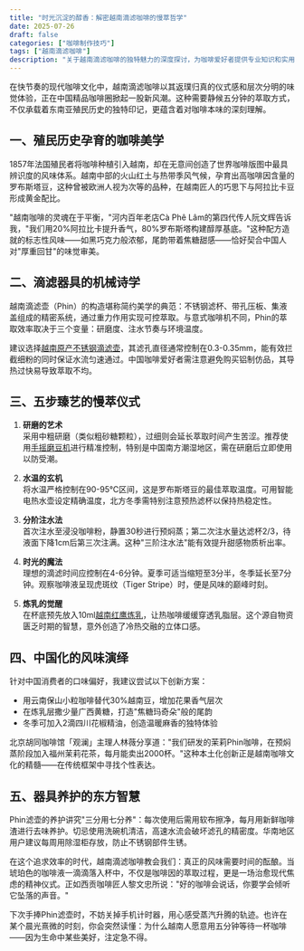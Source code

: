 ```yaml
---
title: "时光沉淀的醇香：解密越南滴滤咖啡的慢萃哲学"
date: 2025-07-26
draft: false
categories: ["咖啡制作技巧"]
tags: ["越南滴滤咖啡"]
description: "关于越南滴滤咖啡的独特魅力的深度探讨，为咖啡爱好者提供专业知识和实用指南。"
---
```


在快节奏的现代咖啡文化中，越南滴滤咖啡以其返璞归真的仪式感和层次分明的味觉体验，正在中国精品咖啡圈掀起一股新风潮。这种需要静候五分钟的萃取方式，不仅承载着东南亚殖民历史的独特印记，更蕴含着对咖啡本味的深刻理解。

## 一、殖民历史孕育的咖啡美学
1857年法国殖民者将咖啡种植引入越南，却在无意间创造了世界咖啡版图中最具辨识度的风味体系。越南中部的火山红土与热带季风气候，孕育出高咖啡因含量的罗布斯塔豆，这种曾被欧洲人视为次等的品种，在越南匠人的巧思下与阿拉比卡豆形成黄金配比。

"越南咖啡的灵魂在于平衡，"河内百年老店Cà Phê Lâm的第四代传人阮文辉告诉我，"我们用20%阿拉比卡提升香气，80%罗布斯塔构建醇厚基底。"这种配方造就的标志性风味——如黑巧克力般浓郁，尾韵带着焦糖甜感——恰好契合中国人对"厚重回甘"的味觉审美。

## 二、滴滤器具的机械诗学
越南滴滤壶（Phin）的构造堪称简约美学的典范：不锈钢滤杯、带孔压板、集液盖组成的精密系统，通过重力作用实现可控萃取。与意式咖啡机不同，Phin的萃取效率取决于三个变量：研磨度、注水节奏与环境温度。

建议选择[越南原产不锈钢滴滤壶](https://www.amazon.com/s?k=%E8%B6%8A%E5%8D%97%E5%8E%9F%E4%BA%A7%E4%B8%8D%E9%94%88%E9%92%A2%E6%BB%B4%E6%BB%A4%E5%A3%B6&tag=coffeeprism-20)，其滤孔直径通常控制在0.3-0.35mm，能有效拦截细粉的同时保证水流匀速通过。中国咖啡爱好者需注意避免购买铝制仿品，其导热过快易导致萃取不均。

## 三、五步臻艺的慢萃仪式
1. **研磨的艺术**  
采用中粗研磨（类似粗砂糖颗粒），过细则会延长萃取时间产生苦涩。推荐使用[手摇磨豆机](https://www.amazon.com/s?k=%E6%89%8B%E6%91%87%E7%A3%A8%E8%B1%86%E6%9C%BA&tag=coffeeprism-20)进行精准控制，特别是中国南方潮湿地区，需在研磨后立即使用以防受潮。

2. **水温的玄机**  
将水温严格控制在90-95℃区间，这是罗布斯塔豆的最佳萃取温度。可用智能电热水壶设定精确温度，北方冬季需特别注意预热滤杯以保持热稳定性。

3. **分阶注水法**  
首次注水至浸没咖啡粉，静置30秒进行预焖蒸；第二次注水量达滤杯2/3，待液面下降1cm后第三次注满。这种"三阶注水法"能有效提升甜感物质析出率。

4. **时光的魔法**  
理想的滴滤时间应控制在4-6分钟。夏季可适当缩短至3分半，冬季延长至7分钟。观察咖啡液呈现虎斑纹（Tiger Stripe）时，便是风味的巅峰时刻。

5. **炼乳的觉醒**  
在杯底预先放入10ml[越南红鹰炼乳](https://www.amazon.com/s?k=%E8%B6%8A%E5%8D%97%E7%BA%A2%E9%B9%B0%E7%82%BC%E4%B9%B3&tag=coffeeprism-20)，让热咖啡缓缓穿透乳脂层。这个源自物资匮乏时期的智慧，意外创造了冷热交融的立体口感。

## 四、中国化的风味演绎
针对中国消费者的口味偏好，我建议尝试以下创新方案：
- 用云南保山小粒咖啡替代30%越南豆，增加花果香气层次
- 在炼乳层撒少量广西黄糖，打造"焦糖玛奇朵"般的尾韵
- 冬季可加入2滴四川花椒精油，创造温暖麻香的独特体验

北京胡同咖啡馆「观澜」主理人林薇分享道："我们研发的茉莉Phin咖啡，在预焖蒸阶段加入福州茉莉花茶，每月能卖出2000杯。"这种本土化创新正是越南咖啡文化的精髓——在传统框架中寻找个性表达。

## 五、器具养护的东方智慧
Phin滤壶的养护讲究"三分用七分养"：每次使用后需用软布擦净，每月用新鲜咖啡渣进行去味养护。切忌使用洗碗机清洁，高速水流会破坏滤孔的精密度。华南地区用户建议每周用除湿柜存放，防止不锈钢部件生锈。

在这个追求效率的时代，越南滴滤咖啡教会我们：真正的风味需要时间的酝酿。当琥珀色的咖啡液一滴滴落入杯中，不仅是咖啡因的萃取过程，更是一场治愈现代焦虑的精神仪式。正如西贡咖啡匠人黎文忠所说："好的咖啡会说话，你要学会倾听它坠落的声音。"

下次手捧Phin滤壶时，不妨关掉手机计时器，用心感受蒸汽升腾的轨迹。也许在某个晨光熹微的时刻，你会突然读懂：为什么越南人愿意用五分钟等待一杯咖啡——因为生命中某些美好，注定急不得。